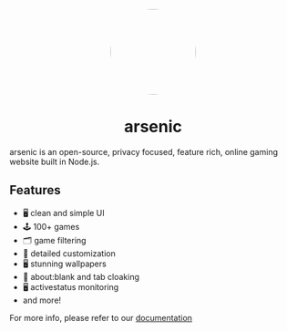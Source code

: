 <p align="center">
<kbd>
<img style="border-radius:50%" height="150px" src="https://archive.org/download/arsenic-ss1/arsenic-blue-fill.png">
</kbd>

<h1 align="center">
arsenic
</h1>
arsenic is an open-source, privacy focused, feature rich, online gaming website built in Node.js.

## Features

- 🖥️ clean and simple UI
- 🕹️ 100+ games
- 🗂️ game filtering
- 🎨 detailed customization
- 🖥️ stunning wallpapers
- 🙈 about:blank and tab cloaking
- 🖥️ activestatus monitoring
- and more!

For more info, please refer to our [documentation](https://docs.arsenic.smartfoloo.space/)
